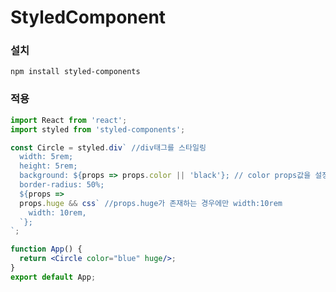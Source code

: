 # StyledComponent

### 설치
`npm install styled-components`

### 적용
```jsx
import React from 'react';
import styled from 'styled-components';

const Circle = styled.div` //div태그를 스타일링
  width: 5rem;
  height: 5rem;
  background: ${props => props.color || 'black'}; // color props값을 설정해주었으면 그 색으로, 아니면 검은색으로
  border-radius: 50%;
  ${props => 
  props.huge && css` //props.huge가 존재하는 경우에만 width:10rem
    width: 10rem,
  `};
`;

function App() {
  return <Circle color="blue" huge/>;
}
export default App;
```
